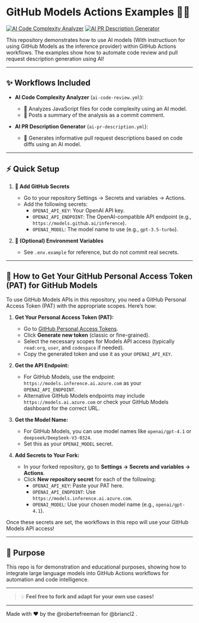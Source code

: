 # GitHub Models Actions Examples 🚀🤖

[![AI Code Complexity Analyzer](https://github.com/your-org/your-repo/actions/workflows/ai-code-review.yml/badge.svg)](../../actions/workflows/ai-code-review.yml)
[![AI PR Description Generator](https://github.com/your-org/your-repo/actions/workflows/ai-pr-description.yml/badge.svg)](../../actions/workflows/ai-pr-description.yml)

<!--
These badges show the status of the last workflow run (success or failure) for each workflow.
-->

This repository demonstrates how to use AI models (With instructiuon for using GitHub Models as the inference provider) within GitHub Actions workflows. The examples show how to automate code review and pull request description generation using AI!

---

## ✨ Workflows Included

- **AI Code Complexity Analyzer** (`ai-code-review.yml`):
  - 🧠 Analyzes JavaScript files for code complexity using an AI model.
  - 💬 Posts a summary of the analysis as a commit comment.

- **AI PR Description Generator** (`ai-pr-description.yml`):
  - 📝 Generates informative pull request descriptions based on code diffs using an AI model.

---

## ⚡️ Quick Setup

1. **🔐 Add GitHub Secrets**
   - Go to your repository Settings → Secrets and variables → Actions.
   - Add the following secrets:
     - `OPENAI_API_KEY`: Your OpenAI API key.
     - `OPENAI_API_ENDPOINT`: The OpenAI-compatible API endpoint (e.g., `https://models.github.ai/inference`).
     - `OPENAI_MODEL`: The model name to use (e.g., `gpt-3.5-turbo`).

2. **📄 (Optional) Environment Variables**
   - See `.env.example` for reference, but do not commit real secrets.

---

## 🔑 How to Get Your GitHub Personal Access Token (PAT) for GitHub Models

To use GitHub Models APIs in this repository, you need a GitHub Personal Access Token (PAT) with the appropriate scopes. Here’s how:

1. **Get Your Personal Access Token (PAT):**
   - Go to [GitHub Personal Access Tokens](https://github.com/settings/tokens).
   - Click **Generate new token** (classic or fine-grained).
   - Select the necessary scopes for Models API access (typically `read:org`, `user`, and `codespace` if needed).
   - Copy the generated token and use it as your `OPENAI_API_KEY`.

2. **Get the API Endpoint:**
   - For GitHub Models, use the endpoint: `https://models.inference.ai.azure.com` as your `OPENAI_API_ENDPOINT`.
   - Alternative GitHub Models endpoints may include `https://models.ai.azure.com` or check your GitHub Models dashboard for the correct URL.

3. **Get the Model Name:**
   - For GitHub Models, you can use model names like `openai/gpt-4.1` or `deepseek/DeepSeek-V3-0324`.
   - Set this as your `OPENAI_MODEL` secret.

4. **Add Secrets to Your Fork:**
   - In your forked repository, go to **Settings → Secrets and variables → Actions**.
   - Click **New repository secret** for each of the following:
     - `OPENAI_API_KEY`: Paste your PAT here.
     - `OPENAI_API_ENDPOINT`: Use `https://models.inference.ai.azure.com`.
     - `OPENAI_MODEL`: Use your chosen model name (e.g., `openai/gpt-4.1`).

Once these secrets are set, the workflows in this repo will use your GitHub Models API access!

---

## 🎯 Purpose

This repo is for demonstration and educational purposes, showing how to integrate large language models into GitHub Actions workflows for automation and code intelligence.

---

> 💡 **Feel free to fork and adapt for your own use cases!**

---

Made with ❤️ by the @robertefreeman for @briancl2 .
